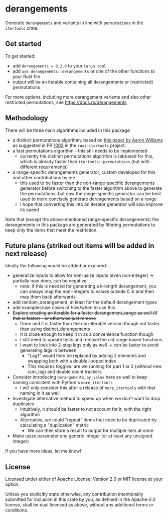 # derangements
Generate `derangements` and variants in line with `permutations` in the `itertools` crate.

## Get started
To get started:
- add `derangements = 0.2.0` to your `Cargo.toml`
- add `use derangements::derangements` or one of the other functions to your Rust file
- output will be an iterable containing all derangements or (restricted) permutations

For more options, including more derangement variants and also other restricted permutations, see
https://docs.rs/derangements

## Methodology
There will be three main algorithms included in this package:
- a distinct permutations algorithm, based on
[this paper by Aaron Williams](https://doi.org/10.1137/1.9781611973068.107) as suggested in PR
[1003](https://github.com/rust-itertools/itertools/pull/1003) in the `rust-itertools` project.
- a fast permutations algorithm - this still needs to be implemented
  - currently the distinct permutations algorithm is (ab)used for this, which is already faster than
  `itertools::permutations` (but with different requirements)
- a range-specific derangements generator, custom developed for this and other contributions by me
  - this used to be faster than the non-range-specific derangements generator before switching to the faster algorithm
  above to generate the permutations; but now the range-specific generator can be best used to more concisely generate
  derangements based on a range
  - I hope that converting this into an Iterator generator will also improve its speed

Note that (except the above-mentioned range-specific derangements) the derangements in this package are
generated by filtering permutations to keep only the items that meet the restriction.

## Future plans (striked out items will be added in next release)
Ideally the following would be added or explored:
- generalize inputs to allow for non-usize inputs (even non-integer) -> partially now done, can be negative
  - note: if this is needed for generating a k-length derangement, you can always map the non-integers to values
    outside 0..k and then map them back afterwards
- add random_derangement, at least for the default derangement types
- add examples/use cases of how/when to use this
- ~~Explore creating an iterable for a faster derangement_range as well (if that is faster) - or otherwise just remove~~
  - Done and it is faster than the non-iterable version though not faster than using distinct_derangements
  - It is close enough to keep it in as a convenience function though
  - I still need to update tests and remove the old range based functions
  - I want to look into 2-step lags only as well -> can be faster to avoid generating lags in between
    - "Lag1" would then be replaced by adding 2 elements and swapping both with a double-looped index
    - This requires toggles: are we running for part 1 or 2 (without new curr_lag) and double count trackers
- Consider introducing `derangements_by_value` here as well to keep naming consistent with Python's `more_itertools`
  - I will only consider this after a release of `more_itertools` with that naming in it as well
- Investigate alternative method to speed up when we don't want to drop duplicates
  - Intuitively, it should be faster to not account for it, with the right algorithm
  - Alternative, we could "repeat" items that need to be duplicated by calculating a "duplication" metric
    - We can then store a result to output for multiple iters at once
- Make usize parameter any generic integer (or at least any unsigned integer)

If you have more ideas, let me know!

## License
Licensed under either of Apache License, Version 2.0 or MIT license at your option.

Unless you explicitly state otherwise, any contribution intentionally submitted for inclusion in this crate by you, as
defined in the Apache-2.0 license, shall be dual licensed as above, without any additional terms or conditions.
